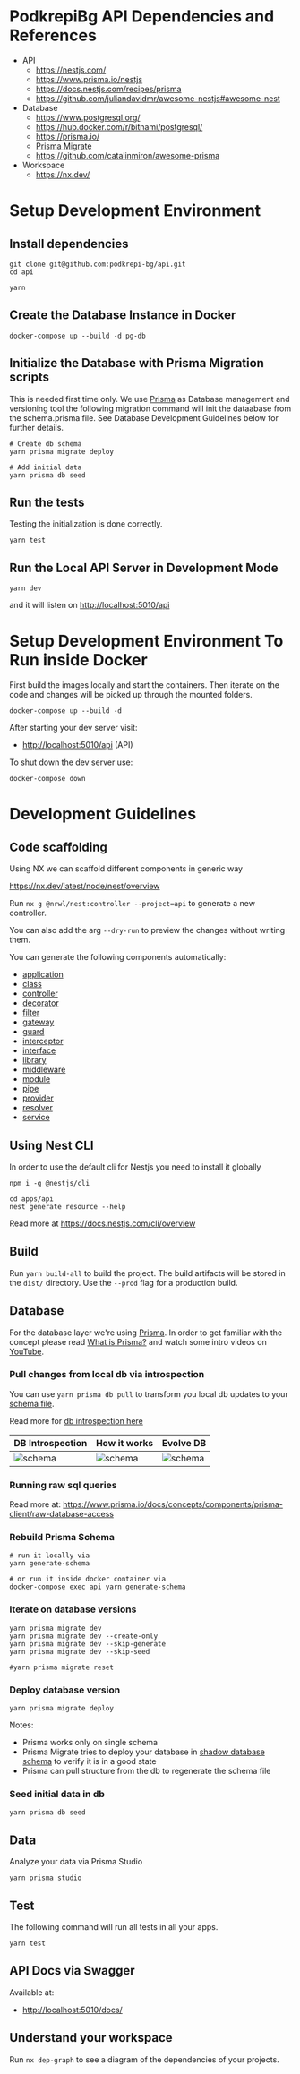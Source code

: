 # PodkrepiBg API Dependencies and References

- API
  - <https://nestjs.com/>
  - <https://www.prisma.io/nestjs>
  - <https://docs.nestjs.com/recipes/prisma>
  - <https://github.com/juliandavidmr/awesome-nestjs#awesome-nest>
- Database
  - <https://www.postgresql.org/>
  - <https://hub.docker.com/r/bitnami/postgresql/>
  - <https://prisma.io/>
  - [Prisma Migrate](https://www.prisma.io/docs/concepts/components/prisma-migrate)
  - <https://github.com/catalinmiron/awesome-prisma>
- Workspace
  - <https://nx.dev/>

# Setup Development Environment

## Install dependencies

```shell
git clone git@github.com:podkrepi-bg/api.git
cd api

yarn
```

## Create the Database Instance in Docker

```shell
docker-compose up --build -d pg-db
```

## Initialize the Database with Prisma Migration scripts

This is needed first time only. We use [Prisma](https://www.prisma.io/) as Database management and versioning tool the following migration command will init the dataabase from the schema.prisma file. See Database Development Guidelines below for further details.

```shell
# Create db schema
yarn prisma migrate deploy

# Add initial data
yarn prisma db seed
```

## Run the tests

Testing the initialization is done correctly.

```shell
yarn test
```

## Run the Local API Server in Development Mode

```shell
yarn dev
```

and it will listen on <http://localhost:5010/api>

# Setup Development Environment To Run inside Docker

First build the images locally and start the containers. Then iterate on the code and changes will be picked up through the mounted folders.

```shell
docker-compose up --build -d
```

After starting your dev server visit:

- <http://localhost:5010/api> (API)

To shut down the dev server use:

```shell
docker-compose down
```

# Development Guidelines

## Code scaffolding

Using NX we can scaffold different components in generic way

<https://nx.dev/latest/node/nest/overview>

Run `nx g @nrwl/nest:controller --project=api` to generate a new controller.

You can also add the arg `--dry-run` to preview the changes without writing them.

You can generate the following components automatically:

- [application](https://nx.dev/latest/node/nest/application)
- [class](https://nx.dev/latest/node/nest/class)
- [controller](https://nx.dev/latest/node/nest/controller)
- [decorator](https://nx.dev/latest/node/nest/decorator)
- [filter](https://nx.dev/latest/node/nest/filter)
- [gateway](https://nx.dev/latest/node/nest/gateway)
- [guard](https://nx.dev/latest/node/nest/guard)
- [interceptor](https://nx.dev/latest/node/nest/interceptor)
- [interface](https://nx.dev/latest/node/nest/interface)
- [library](https://nx.dev/latest/node/nest/library)
- [middleware](https://nx.dev/latest/node/nest/middleware)
- [module](https://nx.dev/latest/node/nest/module)
- [pipe](https://nx.dev/latest/node/nest/pipe)
- [provider](https://nx.dev/latest/node/nest/provider)
- [resolver](https://nx.dev/latest/node/nest/resolver)
- [service](https://nx.dev/latest/node/nest/service)

## Using Nest CLI

In order to use the default cli for Nestjs you need to install it globally

```shell
npm i -g @nestjs/cli

cd apps/api
nest generate resource --help
```

Read more at <https://docs.nestjs.com/cli/overview>

## Build

Run `yarn build-all` to build the project. The build artifacts will be stored in the `dist/` directory. Use the `--prod` flag for a production build.

## Database

For the database layer we're using [Prisma](https://prisma.io). In order to get familiar with the concept please read [What is Prisma?](https://www.prisma.io/docs/concepts/overview/what-is-prisma) and watch some intro videos on [YouTube](https://www.youtube.com/watch?v=EEDGwLB55bI&ab_channel=Prisma).

### Pull changes from local db via introspection

You can use `yarn prisma db pull` to transform you local db updates to your [schema file](https://www.prisma.io/docs/concepts/components/prisma-schema).

Read more for [db introspection here](https://www.prisma.io/docs/concepts/components/introspection)

DB Introspection|How it works|Evolve DB
---|---|---
![schema](https://res.cloudinary.com/prismaio/image/upload/v1628761155/docs/f7itiYw.png)|![schema](https://www.prisma.io/blog/posts/2021-03-migrate-source-of-truth.png)|![schema](https://res.cloudinary.com/prismaio/image/upload/v1628761155/docs/ToNkpb2.png)

### Running raw sql queries

Read more at: <https://www.prisma.io/docs/concepts/components/prisma-client/raw-database-access>

### Rebuild Prisma Schema

```shell
# run it locally via
yarn generate-schema

# or run it inside docker container via
docker-compose exec api yarn generate-schema
```

### Iterate on database versions

```shell
yarn prisma migrate dev
yarn prisma migrate dev --create-only
yarn prisma migrate dev --skip-generate
yarn prisma migrate dev --skip-seed
```

```shell
#yarn prisma migrate reset
```

### Deploy database version

```shell
yarn prisma migrate deploy
```

Notes:

- Prisma works only on single schema
- Prisma Migrate tries to deploy your database in [shadow database schema](https://www.prisma.io/docs/concepts/components/prisma-migrate/shadow-database) to verify it is in a good state
- Prisma can pull structure from the db to regenerate the schema file

### Seed initial data in db

```shell
yarn prisma db seed
```

## Data

Analyze your data via Prisma Studio

```shell
yarn prisma studio
```

## Test

The following command will run all tests in all your apps.

```shell
yarn test
```

## API Docs via Swagger

Available at:

- <http://localhost:5010/docs/>

## Understand your workspace

Run `nx dep-graph` to see a diagram of the dependencies of your projects.
